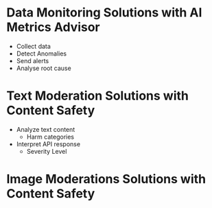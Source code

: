 # Data Monitoring Solutions with AI Metrics Advisor

* Collect data
* Detect Anomalies
* Send alerts
* Analyse root cause

# Text Moderation Solutions with Content Safety

* Analyze text content
   - Harm categories
* Interpret API response
   - Severity Level

# Image Moderations Solutions with Content Safety
